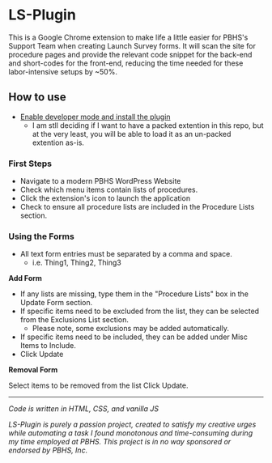 # LS-Plugin

This is a Google Chrome extension to make life a little easier for PBHS's Support Team when creating Launch Survey forms.
It will scan the site for procedure pages and provide the relevant code snippet for the back-end and short-codes for the front-end, reducing the time needed for these labor-intensive setups by ~50%.

## How to use

- [Enable developer mode and install the plugin](https://developer.chrome.com/extensions/faq#:~:text=You%20can%20start%20by%20turning,a%20packaged%20extension%2C%20and%20more.)
  - I am stll deciding if I want to have a packed extention in this repo, but at the very least, you will be able to load it as an un-packed extention as-is.

### First Steps

- Navigate to a modern PBHS WordPress Website
- Check which menu items contain lists of procedures.
- Click the extension's icon to launch the application
- Check to ensure all procedure lists are included in the Procedure Lists section.

### Using the Forms

- All text form entries must be separated by a comma and space.
  - i.e. Thing1, Thing2, Thing3

**Add Form**

- If any lists are missing, type them in the "Procedure Lists" box in the Update Form section.
- If specific items need to be excluded from the list, they can be selected from the Exclusions List section.
  - Please note, some exclusions may be added automatically.
- If specific items need to be included, they can be added under Misc Items to Include.
- Click Update

**Removal Form**

Select items to be removed from the list
Click Update.

<hr>

_Code is written in HTML, CSS, and vanilla JS_

_LS-Plugin is purely a passion project, created to satisfy my creative urges while automating a task I found monotonous and time-consuming during my time employed at PBHS. This project is in no way sponsored or endorsed by PBHS, Inc._
